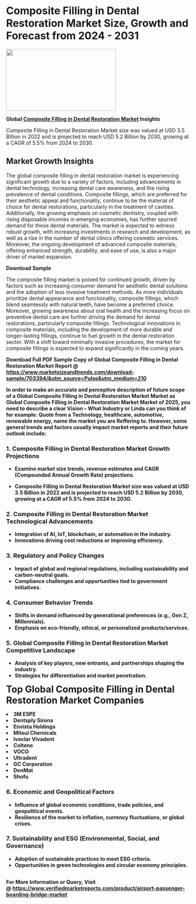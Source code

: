<H1>Composite Filling in Dental Restoration Market Size, Growth and Forecast from 2024 - 2031</H1><img class="aligncenter size-medium wp-image-584254" src="https://thirdeyenews.in/wp-content/uploads/2024/09/Global-Market-Research-300x168.jpeg" alt="" width="300" height="168" /><p><strong>Global&nbsp;<a href="https://www.marketsizeandtrends.com/download-sample/703394/&amp;utm_source=Pulse&amp;utm_medium=210">Composite Filling in Dental Restoration Market</a> Insights</strong></p><p>Composite Filling in Dental Restoration Market size was valued at USD 3.5 Billion in 2022 and is projected to reach USD 5.2 Billion by 2030, growing at a CAGR of 5.5% from 2024 to 2030.</p><p><h2>Market Growth Insights</h2> <p>The global composite filling in dental restoration market is experiencing significant growth due to a variety of factors, including advancements in dental technology, increasing dental care awareness, and the rising prevalence of dental conditions. Composite fillings, which are preferred for their aesthetic appeal and functionality, continue to be the material of choice for dental restorations, particularly in the treatment of cavities. Additionally, the growing emphasis on cosmetic dentistry, coupled with rising disposable incomes in emerging economies, has further spurred demand for these dental materials. The market is expected to witness robust growth, with increasing investments in research and development, as well as a rise in the number of dental clinics offering cosmetic services. Moreover, the ongoing development of advanced composite materials, offering enhanced strength, durability, and ease of use, is also a major driver of market expansion.</p> <p><strong>Download Sample</strong></p> <p>The composite filling market is poised for continued growth, driven by factors such as increasing consumer demand for aesthetic dental solutions and the adoption of less invasive treatment methods. As more individuals prioritize dental appearance and functionality, composite fillings, which blend seamlessly with natural teeth, have become a preferred choice. Moreover, growing awareness about oral health and the increasing focus on preventive dental care are further driving the demand for dental restorations, particularly composite fillings. Technological innovations in composite materials, including the development of more durable and longer-lasting fillings, continue to fuel growth in the dental restoration sector. With a shift toward minimally invasive procedures, the market for composite fillings is expected to expand significantly in the coming years. <p><strong></p><p><span class=""><strong>Download Full PDF Sample Copy of Global Composite Filling in Dental Restoration Market Report</strong> @ <a href="https://www.marketsizeandtrends.com/download-sample/703394/&amp;utm_source=Pulse&amp;utm_medium=210" target="_blank">https://www.marketsizeandtrends.com/download-sample/703394/&amp;utm_source=Pulse&amp;utm_medium=210</a></span></p><p>In order to make an accurate and perceptive description of future scope of a Global&nbsp;Composite Filling in Dental Restoration Market Market as Global&nbsp;Composite Filling in Dental Restoration Market Market of 2025, you need to describe a clear Vision &ndash; What Industry or Linda can you think of for example: Quote from a Technology, healthcare, automotive, renewable energy, name the market you are Reffering to. However, some general trends and factors usually impact market reports and their future outlook include:</p><h3>1.&nbsp;<strong>Composite Filling in Dental Restoration Market Growth Projections</strong></h3><ul><li>Examine market size trends, revenue estimates and CAGR (Compounded Annual Growth Rate) projections.</li><li><p>Composite Filling in Dental Restoration Market size was valued at USD 3.5 Billion in 2022 and is projected to reach USD 5.2 Billion by 2030, growing at a CAGR of 5.5% from 2024 to 2030.</p></li></ul><h3>2.&nbsp;<strong>Composite Filling in Dental Restoration Market Technological Advancements</strong></h3><ul><li>Integration of AI, IoT, blockchain, or automation in the industry.</li><li>Innovations driving cost reductions or improving efficiency.</li></ul><h3>3.&nbsp;<strong>Regulatory and Policy Changes</strong></h3><ul><li>Impact of global and regional regulations, including sustainability and carbon-neutral goals.</li><li>Compliance challenges and opportunities tied to government initiatives.</li></ul><h3>4.&nbsp;<strong>Consumer Behavior Trends</strong></h3><ul><li>Shifts in demand influenced by generational preferences (e.g., Gen Z, Millennials).</li><li>Emphasis on eco-friendly, ethical, or personalized products/services.</li></ul><h3>5.&nbsp;<strong>Global Composite Filling in Dental Restoration Market Competitive Landscape</strong></h3><ul><li>Analysis of key players, new entrants, and partnerships shaping the industry.</li><li>Strategies for differentiation and market penetration.</li></ul><p data-pm-slice="1 1 []"><span style="color: inherit; font-family: inherit; font-size: 25px;">Top Global Composite Filling in Dental Restoration Market Companies</span></p><div class="" data-test-id=""><p><li>3M ESPE</li><li> Dentsply Sirona</li><li> Envista Holdings</li><li> Mitsui Chemicals</li><li> Ivoclar Vivadent</li><li> Coltene</li><li> VOCO</li><li> Ultradent</li><li> GC Corporation</li><li> DenMat</li><li> Shofu</li></p></div><h3>6.&nbsp;<strong>Economic and Geopolitical Factors</strong></h3><ul><li>Influence of global economic conditions, trade policies, and geopolitical events.</li><li>Resilience of the market to inflation, currency fluctuations, or global crises.</li></ul><h3>7.&nbsp;<strong>Sustainability and ESG (Environmental, Social, and Governance)</strong></h3><ul><li>Adoption of sustainable practices to meet ESG criteria.</li><li>Opportunities in green technologies and circular economy principles.</li></ul><h2><strong style="font-size: 14px;">For More Information or Query, Visit @&nbsp;</strong><a style="background-color: #ffffff; font-size: 14px;" href="https://www.marketsizeandtrends.com/report/composite-filling-in-dental-restoration-market/" target="_blank">https://www.verifiedmarketreports.com/product/airport-passenger-boarding-bridge-market</a></h2>
